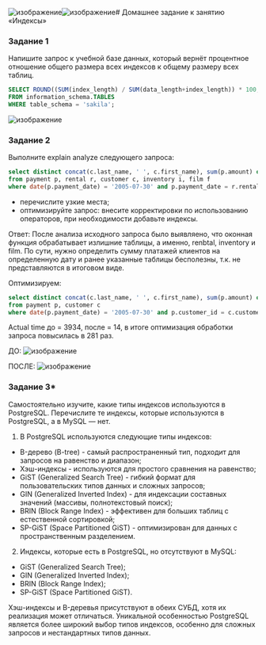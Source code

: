 ![изображение](https://github.com/user-attachments/assets/dbfe9527-5274-4303-af49-46f5bacf86dd)![изображение](https://github.com/user-attachments/assets/cf12fb00-ffc8-4dc4-9af2-4ba7893bb3c3)# Домашнее задание к занятию «Индексы»

### Задание 1

Напишите запрос к учебной базе данных, который вернёт процентное отношение общего размера всех индексов к общему размеру всех таблиц.

```SQL
SELECT ROUND((SUM(index_length) / SUM(data_length+index_length)) * 100, 2)
FROM information_schema.TABLES
WHERE table_schema = 'sakila';
```

![изображение](https://github.com/user-attachments/assets/93ddcd79-c4a0-411a-91ee-4dcee6f801aa)

### Задание 2

Выполните explain analyze следующего запроса:
```sql
select distinct concat(c.last_name, ' ', c.first_name), sum(p.amount) over (partition by c.customer_id, f.title)
from payment p, rental r, customer c, inventory i, film f
where date(p.payment_date) = '2005-07-30' and p.payment_date = r.rental_date and r.customer_id = c.customer_id and i.inventory_id = r.inventory_id
```
- перечислите узкие места;
- оптимизируйте запрос: внесите корректировки по использованию операторов, при необходимости добавьте индексы.

Ответ: После анализа исходного запроса было выявляено, что оконная функция обрабатывает излишние таблицы, а именно, renbtal, inventory и film. По сути, нужно определить сумму платажей клиентов на определенную дату и ранее указанные таблицы бесполезны, т.к. не представляются в итоговом виде.

Оптимизируем:
```SQL
select distinct concat(c.last_name, ' ', c.first_name), sum(p.amount) over (partition by c.customer_id)
from payment p, customer c
where date(p.payment_date) = '2005-07-30' and p.customer_id = c.customer_id;
```

Actual time до = 3934, после = 14, в итоге оптимизация обработки запроса повысилась в 281 раз.

ДО:
![изображение](https://github.com/user-attachments/assets/c6196f9d-cd54-477d-82f1-fc1573ac8fb1)

ПОСЛЕ:
![изображение](https://github.com/user-attachments/assets/9c741737-2b0b-40a3-a3ad-24683f5e249c)

### Задание 3*

Самостоятельно изучите, какие типы индексов используются в PostgreSQL. Перечислите те индексы, которые используются в PostgreSQL, а в MySQL — нет.

1. В PostgreSQL используются следующие типы индексов:
*  B-дерево (B-tree) - самый распространенный тип, подходит для запросов на равенство и диапазон;
*  Хэш-индексы - используются для простого сравнения на равенство;
*  GiST (Generalized Search Tree) - гибкий формат для пользовательских типов данных и сложных запросов;
*  GIN (Generalized Inverted Index) - для индексации составных значений (массивы, полнотекстовый поиск);
*  BRIN (Block Range Index) - эффективен для больших таблиц с естественной сортировкой;
*  SP-GiST (Space Partitioned GiST) - оптимизирован для данных с пространственным разделением.
2. Индексы, которые есть в PostgreSQL, но отсутствуют в MySQL:
* GiST (Generalized Search Tree);
* GIN (Generalized Inverted Index);
* BRIN (Block Range Index);
* SP-GiST (Space Partitioned GiST).

Хэш-индексы и B-деревья присутствуют в обеих СУБД, хотя их реализация может отличаться. Уникальной особенностью PostgreSQL является более широкий выбор типов индексов, особенно для сложных запросов и нестандартных типов данных.

